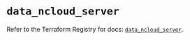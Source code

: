 # `data_ncloud_server`

Refer to the Terraform Registry for docs: [`data_ncloud_server`](https://registry.terraform.io/providers/navercloudplatform/ncloud/4.0.4/docs/data-sources/server).
